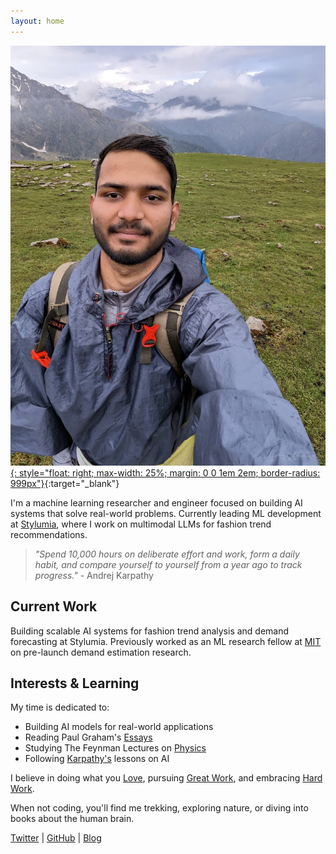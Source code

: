 ```yaml
---
layout: home
---
```


[![Chaithanya Kumar A](/assets/profile.jpg){: style="float: right; max-width: 25%; margin: 0 0 1em 2em; border-radius: 999px"}](https://x.com/ChaithanyaK42){:target="_blank"}

I'm a machine learning researcher and engineer focused on building AI systems that solve real-world problems. Currently leading ML development at [Stylumia](https://www.stylumia.ai/), where I work on multimodal LLMs for fashion trend recommendations.

> *"Spend 10,000 hours on deliberate effort and work, form a daily habit, and compare yourself to yourself from a year ago to track progress."* - Andrej Karpathy

## Current Work
Building scalable AI systems for fashion trend analysis and demand forecasting at Stylumia. Previously worked as an ML research fellow at [MIT](https://www.mit.edu/) on pre-launch demand estimation research.

## Interests & Learning
My time is dedicated to:
- Building AI models for real-world applications
- Reading Paul Graham's [Essays](https://www.paulgraham.com/articles.html)
- Studying The Feynman Lectures on [Physics](https://www.feynmanlectures.caltech.edu/)
- Following [Karpathy's](https://karpathy.ai/) lessons on AI

I believe in doing what you [Love](https://paulgraham.com/love.html), pursuing [Great Work](https://paulgraham.com/greatwork.html), and embracing [Hard Work](https://paulgraham.com/hwh.html).

When not coding, you'll find me trekking, exploring nature, or diving into books about the human brain.

[Twitter](https://x.com/ChaithanyaK42) | [GitHub](https://github.com/chaithanyak42) | [Blog](/blog)

